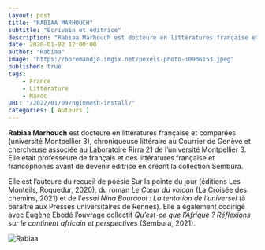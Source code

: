 ```yaml
---
layout: post 
title: "RABIAA MARHOUCH"
subtitle: "Écrivain et éditrice"
description: "Rabiaa Marhouch est docteure en littératures française et comparées (université Montpellier 3), chroniqueuse littéraire au Courrier de Genève et chercheuse associée au Laboratoire Rirra 21 de l’université Montpellier 3. Elle était professeure de français et des littératures française et francophones avant de devenir éditrice en créant la collection Sembura. "
date: 2020-01-02 12:00:00
author: "Rabiaa"
image: "https://boremandjo.imgix.net/pexels-photo-10906153.jpeg"
published: true
tags:
    - France 
    - Littérature
    - Maroc
URL: "/2022/01/09/nginmesh-install/"
categories: [ Auteurs ]
---
```


**Rabiaa Marhouch** est docteure en littératures française et comparées (université Montpellier 3), chroniqueuse littéraire au Courrier de Genève et chercheuse associée au Laboratoire Rirra 21 de l’université Montpellier 3. Elle était professeure de français et des littératures française et francophones avant de devenir éditrice en créant la collection Sembura. 

Elle est l’auteure du recueil de poésie Sur la pointe du jour (éditions Les Monteils, Roquedur, 2020), du roman *Le Cœur du volcan* (La Croisée des chemins, 2021) et de l’*essai Nina Bouraoui : La tentation de l’universel* (à paraître aux Presses universitaires de Rennes). Elle a également codirigé avec Eugène Ebodé l’ouvrage collectif *Qu’est-ce que l’Afrique ? Réflexions sur le continent africain et perspectives* (Sembura, 2021). 


![Rabiaa](https://boremandjo.imgix.net/Rabiaa.PNG)